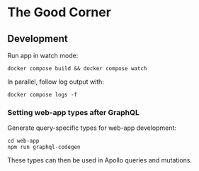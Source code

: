 # The Good Corner

## Development

Run app in watch mode:

```
docker compose build && docker compose watch
```

In parallel, follow log output with:

```
docker compose logs -f
```

### Setting web-app types after GraphQL

Generate query-specific types for web-app development:

```
cd web-app
npm run graphql-codegen
```

These types can then be used in Apollo queries and mutations.

